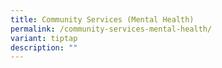 ```yaml
---
title: Community Services (Mental Health)
permalink: /community-services-mental-health/
variant: tiptap
description: ""
---
```

